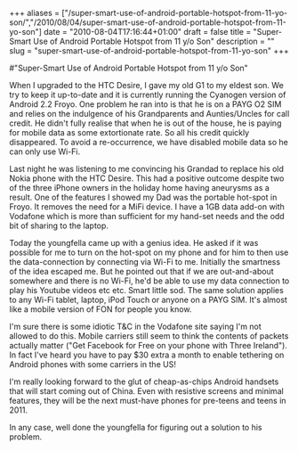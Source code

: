 +++
aliases = ["/super-smart-use-of-android-portable-hotspot-from-11-yo-son/","/2010/08/04/super-smart-use-of-android-portable-hotspot-from-11-yo-son"]
date = "2010-08-04T17:16:44+01:00"
draft = false
title = "Super-Smart Use of Android Portable Hotspot from 11 y/o Son"
description = ""
slug = "super-smart-use-of-android-portable-hotspot-from-11-yo-son"
+++

#"Super-Smart Use of Android Portable Hotspot from 11 y/o Son"


 When I upgraded to the HTC Desire, I gave my old G1 to my eldest son. We try to keep it up-to-date and it is currently running the Cyanogen version of Android 2.2 Froyo. One problem he ran into is that he is on a PAYG O2 SIM and relies on the indulgence of his Grandparents and Aunties/Uncles for call credit. He didn&#39;t fully realise that when he is out of the house, he is paying for mobile data as some extortionate rate. So all his credit quickly disappeared. To avoid a re-occurrence, we have disabled mobile data so he can only use Wi-Fi.<p /> Last night he was listening to me convincing his Grandad to replace his old Nokia phone with the HTC Desire. This had a positive outcome despite two of the three iPhone owners in the holiday home having aneurysms as a result. One of the features I showed my Dad was the portable hot-spot in Froyo. It removes the need for a MiFi device. I have a 1GB data add-on with Vodafone which is more than sufficient for my hand-set needs and the odd bit of sharing to the laptop.<p /> Today the youngfella came up with a genius idea. He asked if it was possible for me to turn on the hot-spot on my phone and for him to then use the data-connection by connecting via Wi-Fi to me. Initially the smartness of the idea escaped me. But he pointed out that if we are out-and-about somewhere and there is no Wi-Fi, he&#39;d be able to use my data connection to play his Youtube videos etc etc. Smart little sod. The same solution applies to any Wi-Fi tablet, laptop, iPod Touch or anyone on a PAYG SIM. It&#39;s almost like a mobile version of FON for people you know.<p /> I&#39;m sure there is some idiotic T&amp;C in the Vodafone site saying I&#39;m not allowed to do this. Mobile carriers still seem to think the contents of packets actually matter (&quot;Get Facebook for Free on your phone with Three Ireland&quot;). In fact I&#39;ve heard you have to pay $30 extra a month to enable tethering on Android phones with some carriers in the US!<p /> I&#39;m really looking forward to the glut of cheap-as-chips Android handsets that will start coming out of China. Even with resistive screens and minimal features, they will be the next must-have phones for pre-teens and teens in 2011.<p /> In any case, well done the youngfella for figuring out a solution to his problem.<p />
 